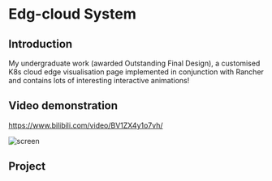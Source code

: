 # Edg-cloud System

## Introduction
My undergraduate work (awarded Outstanding Final Design), a customised K8s cloud edge visualisation page implemented in conjunction with Rancher and contains lots of interesting interactive animations!

## Video demonstration
https://www.bilibili.com/video/BV1ZX4y1o7vh/

![screen](https://github.com/fwyc0573/EdgeCloudSystem/tree/main/customizedWeb/fig)

## Project
